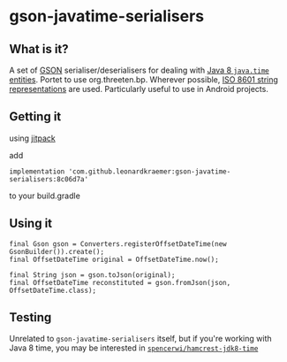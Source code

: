 # gson-javatime-serialisers

## What is it?

A set of [GSON][1] serialiser/deserialisers for dealing with [Java 8 `java.time` entities][2]. Portet to use org.threeten.bp.  Wherever possible, [ISO 8601 string representations](http://en.wikipedia.org/wiki/ISO_8601) are used.
Particularly useful to use in Android projects.

## Getting it

using [jitpack][4]

add 
````
implementation 'com.github.leonardkraemer:gson-javatime-serialisers:8c06d7a'
````
to your build.gradle

## Using it

````
final Gson gson = Converters.registerOffsetDateTime(new GsonBuilder()).create();
final OffsetDateTime original = OffsetDateTime.now();

final String json = gson.toJson(original);
final OffsetDateTime reconstituted = gson.fromJson(json, OffsetDateTime.class);
````

## Testing

Unrelated to `gson-javatime-serialisers` itself, but if you're working with Java 8 time, you may be interested in [`spencerwi/hamcrest-jdk8-time`][3]


[1]: https://code.google.com/p/google-gson/
[2]: http://docs.oracle.com/javase/8/docs/api/java/time/package-summary.html
[3]: https://github.com/spencerwi/hamcrest-jdk8-time
[4]: https://jitpack.io/
